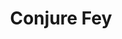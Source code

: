 ---
title: "Conjure Fey"
permalink: /spells/conjure-fey/
tags:
  - Spell
  - 6th Level
  - Conjuration
available_for:
  - Druid
  - Warlock
level: "6th Level"
school: "Conjuration"
range: "90 ft"
comp:
  - V
  - S
duration: "1 Hour"
concentration: true
cast_time: "1 Minute"
description: |
  You summon a fey creature of challenge rating 6 or lower, or a fey spirit that takes the form of a beast of challenge rating 6 or lower. It appears in an unoccupied space that you can see within range. The fey creature disappears when it drops to 0 hit points or when the spell ends.

  The fey creature is friendly to you and your companions for the duration. Roll initiative for the creature, which has its own turns. It obeys any verbal commands that you issue to it (no action required by you), as long as they don't violate its alignment. If you don't issue any commands to the fey creature, it defends itself from hostile creatures but otherwise takes no actions.

  If your concentration is broken, the fey creature doesn't disappear. Instead, you lose control of the fey creature, it becomes hostile toward you and your companions, and it might attack. An uncontrolled fey creature can't be dismissed by you, and it disappears 1 hour after you summoned it.

  The GM has the fey creature's statistics.

  **At higher levels.** When you cast this spell using a spell slot of 7th level or higher, the challenge rating increases by 1 for each slot level above 6th.
excerpt: "You summon a fey creature of challenge rating 6 or lower, or a fey spirit that takes the form of a beast of challenge rating 6 or lower."
source: "Basic Rules"
---